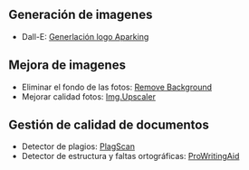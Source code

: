 ## Generación de imagenes

- Dall-E:
  [Generlación logo Aparking](https://www.bing.com/images/create/un-logo-moderno-que-contenga-un-coche-con-una-coro/1-65c67c3f28eb454383559d1b9b24d6d7?id=tVTshcouFsgmp1Egh9qbKA%3d%3d&view=detailv2&idpp=genimg&idpbck=1&form=BICREC&idpview=singleimage&thid=OIG4.VHP09F_HJs82K.YqFUrG)

## Mejora de imagenes

- Eliminar el fondo de las fotos: [Remove Background](https://www.remove.bg/)
- Mejorar calidad fotos: [Img.Upscaler](https://imgupscaler.com/es)

## Gestión de calidad de documentos

- Detector de plagios: [PlagScan](https://www.plagscan.com/es/)
- Detector de estructura y faltas ortográficas: [ProWritingAid](https://prowritingaid.com/)
